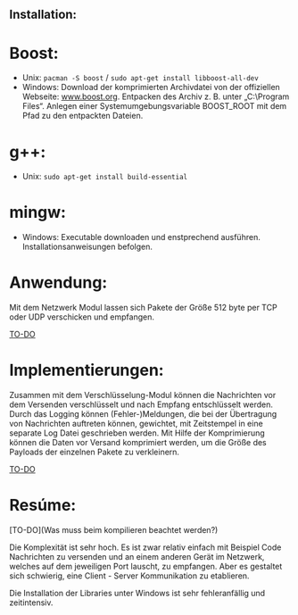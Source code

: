 ## Installation:

# Boost:
- Unix: `pacman -S boost` / `sudo apt-get install libboost-all-dev`
- Windows: 
Download der komprimierten Archivdatei von der offiziellen Webseite: www.boost.org. Entpacken des Archiv z. B. unter „C:\Program Files“.
Anlegen einer Systemumgebungsvariable BOOST_ROOT mit dem Pfad zu den entpackten Dateien.

# g++:
- Unix:	`sudo apt-get install build-essential`

# mingw:
- Windows: Executable downloaden und enstprechend ausführen. Installationsanweisungen befolgen.

# Anwendung:
Mit dem Netzwerk Modul lassen sich Pakete der Größe 512 byte per TCP oder UDP verschicken und empfangen.

[TO-DO](Anwendungsbeispiele)

# Implementierungen:
Zusammen mit dem Verschlüsselung-Modul können die Nachrichten vor dem Versenden verschlüsselt und nach Empfang entschlüsselt werden.
Durch das Logging können (Fehler-)Meldungen, die bei der Übertragung von Nachrichten auftreten können, gewichtet, mit Zeitstempel 
in eine separate Log Datei geschrieben werden.
Mit Hilfe der Komprimierung können die Daten vor Versand komprimiert werden, um die Größe des Payloads der einzelnen 
Pakete zu verkleinern.

[TO-DO](Musterimplentierungen)

# Resúme:

[TO-DO](Was muss beim kompilieren beachtet werden?)

Die Komplexität ist sehr hoch. Es ist zwar relativ einfach mit Beispiel Code Nachrichten zu versenden und an einem anderen Gerät im Netzwerk,
welches auf dem jeweiligen Port lauscht, zu empfangen. Aber es gestaltet sich schwierig, eine Client - Server Kommunikation zu etablieren.

Die Installation der Libraries unter Windows ist sehr fehleranfällig und zeitintensiv.


